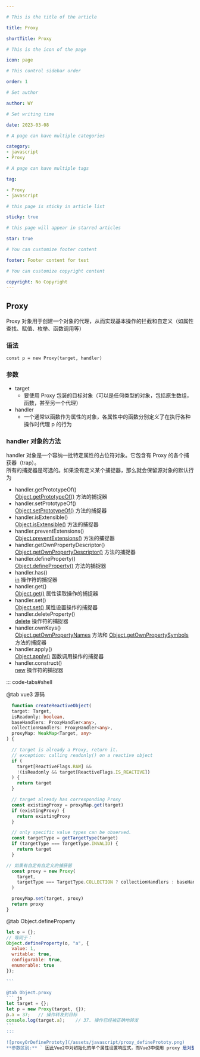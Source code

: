 ```yaml
---

# This is the title of the article

title: Proxy

shortTitle: Proxy

# This is the icon of the page

icon: page

# This control sidebar order

order: 1

# Set author

author: WY

# Set writing time

date: 2023-03-08

# A page can have multiple categories

category:
- javascript
- Proxy

# A page can have multiple tags

tag:

- Proxy
- javascript

# this page is sticky in article list

sticky: true

# this page will appear in starred articles

star: true

# You can customize footer content

footer: Footer content for test

# You can customize copyright content

copyright: No Copyright
---
```


<!-- more -->

## Proxy

 Proxy 对象用于创建一个对象的代理，从而实现基本操作的拦截和自定义（如属性查找、赋值、枚举、函数调用等）

### 语法

```md
const p = new Proxy(target, handler)
```

### 参数

- target
  - 要使用 Proxy 包装的目标对象（可以是任何类型的对象，包括原生数组，函数，甚至另一个代理）
- handler
  - 一个通常以函数作为属性的对象，各属性中的函数分别定义了在执行各种操作时代理 p 的行为

### handler 对象的方法

handler 对象是一个容纳一批特定属性的占位符对象。它包含有 Proxy 的各个捕获器（trap）。<br/>
  所有的捕捉器是可选的。如果没有定义某个捕捉器，那么就会保留源对象的默认行为

- handler.getPrototypeOf() <br/>
      [Object.getPrototypeOf()](https://developer.mozilla.org/zh-CN/docs/Web/JavaScript/Reference/Global_Objects/Object/getPrototypeOf) 方法的捕捉器
- handler.setPrototypeOf() <br/>
      [Object.setPrototypeOf()](https://developer.mozilla.org/zh-CN/docs/Web/JavaScript/Reference/Global_Objects/Object/setPrototypeOf) 方法的捕捉器
- handler.isExtensible() <br/>
      [Object.isExtensible()](https://developer.mozilla.org/zh-CN/docs/Web/JavaScript/Reference/Global_Objects/Proxy/Proxy/isExtensible) 方法的捕捉器
- handler.preventExtensions() <br/>
      [Object.preventExtensions()](https://developer.mozilla.org/zh-CN/docs/Web/JavaScript/Reference/Global_Objects/Object/preventExtensions) 方法的捕捉器
- handler.getOwnPropertyDescriptor() <br/>
      [Object.getOwnPropertyDescriptor()](https://developer.mozilla.org/zh-CN/docs/Web/JavaScript/Reference/Global_Objects/Object/getOwnPropertyDescriptor) 方法的捕捉器
- handler.defineProperty() <br/>
      [Object.defineProperty()](https://developer.mozilla.org/zh-CN/docs/Web/JavaScript/Reference/Global_Objects/Object/defineProperty) 方法的捕捉器
- handler.has() <br/>
      [in](https://developer.mozilla.org/zh-CN/docs/Web/JavaScript/Reference/Operators/in) 操作符的捕捉器
- handler.get() <br/>
      [Object.get()](https://developer.mozilla.org/zh-CN/docs/Web/JavaScript/Reference/Global_Objects/Proxy/Proxy/get) 属性读取操作的捕捉器
- handler.set() <br/>
      [Object.set()](https://developer.mozilla.org/zh-CN/docs/Web/JavaScript/Reference/Global_Objects/Proxy/Proxy/set) 属性设置操作的捕捉器
- handler.deleteProperty() <br/>
     [delete](https://developer.mozilla.org/zh-CN/docs/Web/JavaScript/Reference/Operators/delete) 操作符的捕捉器
- handler.ownKeys() <br/>
      [Object.getOwnPropertyNames](https://developer.mozilla.org/zh-CN/docs/Web/JavaScript/Reference/Operators/getOwnPropertyNames) 方法和 [Object.getOwnPropertySymbols](https://developer.mozilla.org/zh-CN/docs/Web/JavaScript/Reference/Operators/getOwnPropertySymbols)  方法的捕捉器
- handler.apply()<br/>
      [Object.apply()](https://developer.mozilla.org/zh-CN/docs/Web/JavaScript/Reference/Global_Objects/Proxy/Proxy/apply) 函数调用操作的捕捉器
- handler.construct()<br/>
      [new](https://developer.mozilla.org/zh-CN/docs/Web/JavaScript/Reference/Operators/new) 操作符的捕捉器

::: code-tabs#shell

@tab vue3 源码

``` ts vue
  function createReactiveObject(
  target: Target,
  isReadonly: boolean,
  baseHandlers: ProxyHandler<any>,
  collectionHandlers: ProxyHandler<any>,
  proxyMap: WeakMap<Target, any>
) {

  // target is already a Proxy, return it.
  // exception: calling readonly() on a reactive object
  if (
    target[ReactiveFlags.RAW] &&
    !(isReadonly && target[ReactiveFlags.IS_REACTIVE])
  ) {
    return target
  }

  // target already has corresponding Proxy
  const existingProxy = proxyMap.get(target)
  if (existingProxy) {
    return existingProxy
  }

  // only specific value types can be observed.
  const targetType = getTargetType(target)
  if (targetType === TargetType.INVALID) {
    return target
  }

// 如果有自定有自定义的捕获器
  const proxy = new Proxy(
    target,
    targetType === TargetType.COLLECTION ? collectionHandlers : baseHandlers
  )

  proxyMap.set(target, proxy)
  return proxy
}
```

@tab Object.defineProperty

```` js
let o = {};
// 等同于：
Object.defineProperty(o, "a", {
  value: 1,
  writable: true,
  configurable: true,
  enumerable: true
});

```

@tab Object.proxy
``` js
let target = {};
let p = new Proxy(target, {});
p.a = 37;   // 操作转发到目标
console.log(target.a);    // 37. 操作已经被正确地转发
```
:::

![proxyOrDefinePrototy](/assets/javascript/proxy_definePrototy.png)
**参数区别:** ` 因此Vue2中对初始化的单个属性设置响应式，而Vue3中使用 proxy 是对整个对象做响应式`

